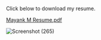 Click below to download my resume.

[Mayank M Resume.pdf](https://github.com/Mayankmishra110/My-Resume/files/11583029/Mayank.M.Resume.pdf)

![Screenshot (265)](https://github.com/Mayankmishra110/My-Resume/assets/96439214/8ccff490-1a28-46c4-8d48-038e16509309)
